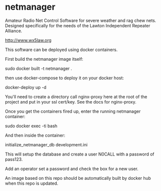 # netmanager
Amateur Radio Net Control Software for severe weather and rag chew nets.  Designed specifically for the needs of the Lawton Independent Repeater Alliance.

http://www.wx5law.org

This software can be deployed using docker containers.

First build the netmanager image itself:

sudo docker built -t netmanager .

then use docker-compose to deploy it on your docker host:

docker-deploy up -d

You'll need to create a directory call nginx-proxy here at the root of the project and put in your ssl cert/key.  See the docs for nginx-proxy.

Once you get the containers fired up, enter the running netmanager container:

sudo docker exec -ti <containerid> bash

And then inside the container:

initialize_netmanager_db development.ini

This will setup the database and create a user N0CALL with a password of pass123.

Add an operator set a password and check the box for a new user.

An image based on this repo should be automatically built by docker hub when this repo is updated.
